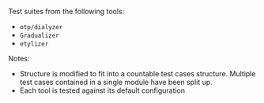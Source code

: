 Test suites from the following tools:

* `otp/dialyzer`
* `Gradualizer`
* `etylizer`

Notes:

* Structure is modified to fit into a countable test cases structure. Multiple test cases contained in a single module have been split up.
* Each tool is tested against its default configuration
